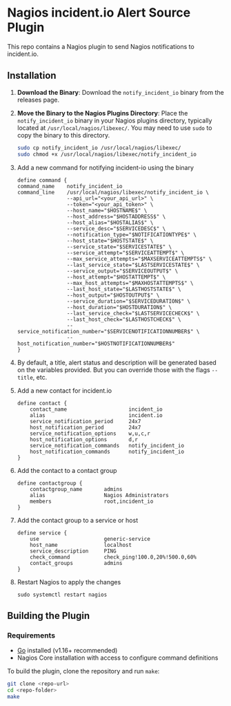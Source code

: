 # Nagios incident.io Alert Source Plugin

This repo contains a Nagios plugin to send Nagios notifications to incident.io. 

## Installation

1. **Download the Binary**:
   Download the `notify_incident_io` binary from the releases page.

2. **Move the Binary to the Nagios Plugins Directory**:
   Place the `notify_incident_io` binary in your Nagios plugins directory, typically located at `/usr/local/nagios/libexec/`. You may need to use `sudo` to copy the binary to this directory.

   ```bash
   sudo cp notify_incident_io /usr/local/nagios/libexec/
   sudo chmod +x /usr/local/nagios/libexec/notify_incident_io

3. Add a new command for notifying incident-io using the binary
    ```
    define command {
    command_name    notify_incident_io
    command_line    /usr/local/nagios/libexec/notify_incident_io \
                    --api_url="<your_api_url>" \
                    --token="<your_api_token>" \
                    --host_name="$HOSTNAME$" \
                    --host_address="$HOSTADDRESS$" \
                    --host_alias="$HOSTALIAS$" \
                    --service_desc="$SERVICEDESC$" \
                    --notification_type="$NOTIFICATIONTYPE$" \
                    --host_state="$HOSTSTATE$" \
                    --service_state="$SERVICESTATE$" \
                    --service_attempt="$SERVICEATTEMPT$" \
                    --max_service_attempts="$MAXSERVICEATTEMPTS$" \
                    --last_service_state="$LASTSERVICESTATE$" \
                    --service_output="$SERVICEOUTPUT$" \
                    --host_attempt="$HOSTATTEMPT$" \
                    --max_host_attempts="$MAXHOSTATTEMPTS$" \
                    --last_host_state="$LASTHOSTSTATE$" \
                    --host_output="$HOSTOUTPUT$" \
                    --service_duration="$SERVICEDURATION$" \
                    --host_duration="$HOSTDURATION$" \
                    --last_service_check="$LASTSERVICECHECK$" \
                    --last_host_check="$LASTHOSTCHECK$" \
                    --service_notification_number="$SERVICENOTIFICATIONNUMBER$" \
                    --host_notification_number="$HOSTNOTIFICATIONNUMBER$"
   }
   ```

4. By default, a title, alert status and description will be generated based on the variables provided. But you can override those with the flags `--title`, etc.
5. Add a new contact for incident.io
    ```
    define contact {
        contact_name                    incident_io
        alias                           incident.io
        service_notification_period     24x7
        host_notification_period        24x7
        service_notification_options    w,u,c,r
        host_notification_options       d,r
        service_notification_commands   notify_incident_io
        host_notification_commands      notify_incident_io
    }
    ```
6. Add the contact to a contact group
    ```
    define contactgroup {
        contactgroup_name       admins
        alias                   Nagios Administrators
        members                 root,incident_io
    }
    ```
7. Add the contact group to a service or host
    ```
    define service {
        use                     generic-service
        host_name               localhost
        service_description     PING
        check_command           check_ping!100.0,20%!500.0,60%
        contact_groups          admins
    }
    ```
8. Restart Nagios to apply the changes
    ```
    sudo systemctl restart nagios
    ```

## Building the Plugin

### Requirements

- [Go](https://golang.org/) installed (v1.16+ recommended)
- Nagios Core installation with access to configure command definitions

To build the plugin, clone the repository and run `make`:

```bash
git clone <repo-url>
cd <repo-folder>
make

